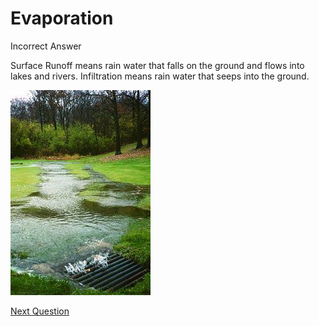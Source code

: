# Evaporation

Incorrect Answer

Surface Runoff means rain water that falls on the ground and flows into lakes and rivers. Infiltration means rain water that seeps into the ground.

![Infiltration%20027a765eba3b4e009e620833af751f66/Pict_3.png](Infiltration%20027a765eba3b4e009e620833af751f66/Pict_3.png)

[Next Question](../Q5%20-%20The%20amount%20of%20water%20in%20the%20oceans%20as%20%25%20of%20tot%20bf8d52290e3f4734a2562532e3bdbb6e.md)